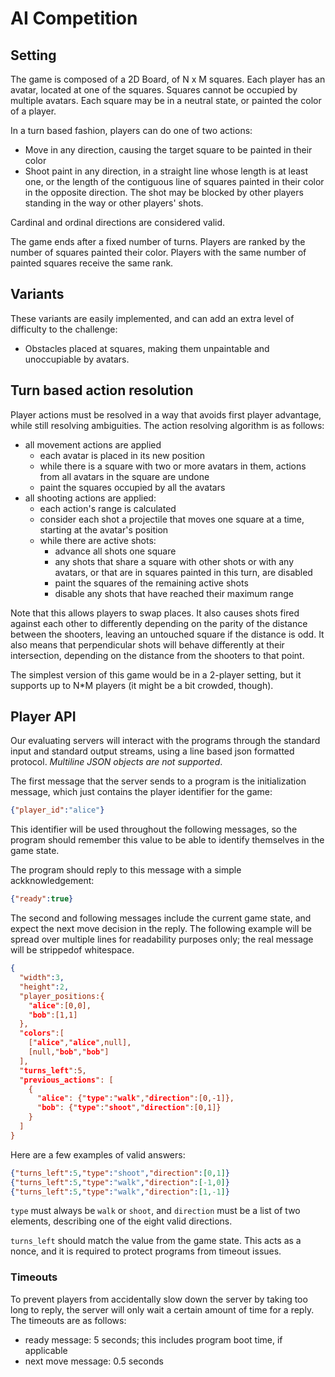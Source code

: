# AI Competition


## Setting

The game is composed of a 2D Board, of N x M squares. Each player has an
avatar, located at one of the squares. Squares cannot be occupied by multiple
avatars. Each square may be in a neutral state, or painted the color of a
player.

In a turn based fashion, players can do one of two actions:

* Move in any direction, causing the target square to be painted in their color
* Shoot paint in any direction, in a straight line whose length is at least
  one, or the length of the contiguous line of squares painted in their color
  in the opposite direction. The shot may be blocked by other players standing
  in the way or other players' shots.

Cardinal and ordinal directions are considered valid.

The game ends after a fixed number of turns. Players are ranked by the number
of squares painted their color. Players with the same number of painted squares
receive the same rank.


## Variants

These variants are easily implemented, and can add an extra level of difficulty
to the challenge:

* Obstacles placed at squares, making them unpaintable and unoccupiable by avatars.


## Turn based action resolution

Player actions must be resolved in a way that avoids first player advantage,
while still resolving ambiguities. The action resolving algorithm is as
follows:

* all movement actions are applied
  * each avatar is placed in its new position
  * while there is a square with two or more avatars in them, actions from all
    avatars in the square are undone
  * paint the squares occupied by all the avatars
* all shooting actions are applied:
  * each action's range is calculated
  * consider each shot a projectile that moves one square at a time, starting
    at the avatar's position
  * while there are active shots:
    * advance all shots one square
    * any shots that share a square with other shots or with any avatars, or
      that are in squares painted in this turn, are disabled
    * paint the squares of the remaining active shots
    * disable any shots that have reached their maximum range

Note that this allows players to swap places. It also causes shots fired
against each other to differently depending on the parity of the distance
between the shooters, leaving an untouched square if the distance is odd. It
also means that perpendicular shots will behave differently at their
intersection, depending on the distance from the shooters to that point.

The simplest version of this game would be in a 2-player setting, but it
supports up to N\*M players (it might be a bit crowded, though).


## Player API

Our evaluating servers will interact with the programs through the standard
input and standard output streams, using a line based json formatted protocol.
*Multiline JSON objects are not supported*.

The first message that the server sends to a program is the initialization
message, which just contains the player identifier for the game:

```json
{"player_id":"alice"}
```

This identifier will be used throughout the following messages, so the program
should remember this value to be able to identify themselves in the game state.

The program should reply to this message with a simple ackknowledgement:

```json
{"ready":true}
```

The second and following messages include the current game state, and expect
the next move decision in the reply. The following example will be spread over
multiple lines for readability purposes only; the real message will be
strippedof whitespace.

```json
{
  "width":3,
  "height":2,
  "player_positions:{
    "alice":[0,0],
    "bob":[1,1]
  },
  "colors":[
    ["alice","alice",null],
    [null,"bob","bob"]
  ],
  "turns_left":5,
  "previous_actions": [
    {
      "alice": {"type":"walk","direction":[0,-1]},
      "bob": {"type":"shoot","direction":[0,1]}
    }
  ]
}
```

Here are a few examples of valid answers:

```json
{"turns_left":5,"type":"shoot","direction":[0,1]}
{"turns_left":5,"type":"walk","direction":[-1,0]}
{"turns_left":5,"type":"walk","direction":[1,-1]}
```

`type` must always be `walk` or `shoot`, and `direction` must be a list of two
elements, describing one of the eight valid directions.

`turns_left` should match the value from the game state. This acts as a nonce,
and it is required to protect programs from timeout issues.


### Timeouts

To prevent players from accidentally slow down the server by taking too long to
reply, the server will only wait a certain amount of time for a reply. The
timeouts are as follows:

- ready message: 5 seconds; this includes program boot time, if applicable
- next move message: 0.5 seconds
